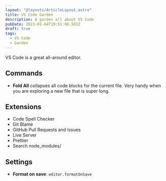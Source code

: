```yaml
---
layout: "@layouts/ArticleLayout.astro"
title: VS Code Garden
description: A garden all about VS Code
pubDate: 2023-01-04T19:51:08.581Z
draft: true
tags:
  - VS Code
  - Garden
---
```

VS Code is a great all-around editor.

## Commands

- **Fold All** collapses all code blocks for the current file. Very handy when you are exploring a new file that is super long.

## Extensions

- Code Spell Checker
- Git Blame
- GitHub Pull Requests and Issues
- Live Server
- Prettier
- Search node_modules/

## Settings

- **Format on save**: `editor.formatOnSave`
